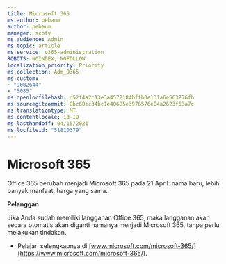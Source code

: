 ```yaml
---
title: Microsoft 365
ms.author: pebaum
author: pebaum
manager: scotv
ms.audience: Admin
ms.topic: article
ms.service: o365-administration
ROBOTS: NOINDEX, NOFOLLOW
localization_priority: Priority
ms.collection: Adm_O365
ms.custom:
- "9002644"
- "5085"
ms.openlocfilehash: d52f4a2c13e3a4572184bffb0e131a6e563276fb
ms.sourcegitcommit: 8bc60ec34bc1e40685e3976576e04a2623f63a7c
ms.translationtype: MT
ms.contentlocale: id-ID
ms.lasthandoff: 04/15/2021
ms.locfileid: "51810379"
---
```

# <a name="microsoft-365"></a>Microsoft 365

Office 365 berubah menjadi Microsoft 365 pada 21 April: nama baru, lebih banyak manfaat, harga yang sama.

**Pelanggan**

Jika Anda sudah memiliki langganan Office 365, maka langganan akan secara otomatis akan diganti namanya menjadi Microsoft 365, tanpa perlu melakukan tindakan.

- Pelajari selengkapnya di [www.microsoft.com/microsoft-365/](https://www.microsoft.com/microsoft-365/).
